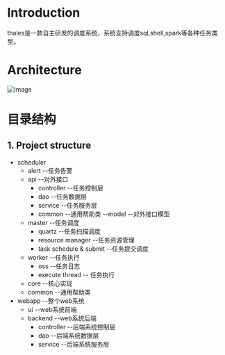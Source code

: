 # Introduction
thales是一款自主研发的调度系统，系统支持调度sql,shell,spark等各种任务类型。

# Architecture
![image](https://git.qutoutiao.net/dataplatform/stream/kepler/blob/dev/docs/kepler-arch.png)

# 目录结构

## 1. Project structure 

- scheduler
	- alert --任务告警
	- api --对外接口
		- controller --任务控制层
		- dao --任务数据层
		- service --任务服务层
		- common --通用帮助类
		--model --对外接口模型
	- master --任务调度
	    - quartz --任务扫描调度
	    - resource manager --任务资源管理
	    - task schedule & submit --任务提交调度
	- worker --任务执行
	    - oss --任务日志
	    - execute thread -- 任务执行
	- core --核心实现
	- common --通用帮助类
- webapp --整个web系统
	- ui --web系统前端
	- backend --web系统后端
		- controller --后端系统控制层
		- dao --后端系统数据层
		- service --后端系统服务层
